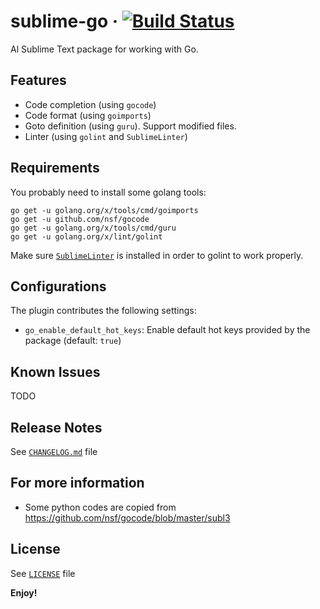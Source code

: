 # sublime-go &middot; [![Build Status](https://travis-ci.org/bongnv/sublime-go.svg?branch=master)](https://travis-ci.org/bongnv/sublime-go)
Al Sublime Text package for working with Go.

## Features
- Code completion (using `gocode`)
- Code format (using `goimports`)
- Goto definition (using `guru`). Support modified files.
- Linter (using `golint` and `SublimeLinter`)

## Requirements

You probably need to install some golang tools:
```shell
go get -u golang.org/x/tools/cmd/goimports
go get -u github.com/nsf/gocode
go get -u golang.org/x/tools/cmd/guru
go get -u golang.org/x/lint/golint
```

Make sure [`SublimeLinter`](http://www.sublimelinter.com/en/stable/) is installed in order to golint to work properly.

## Configurations

The plugin contributes the following settings:
- `go_enable_default_hot_keys`: Enable default hot keys provided by the package (default: `true`)

## Known Issues

TODO

## Release Notes

See [`CHANGELOG.md`](CHANGELOG.md) file

## For more information

* Some python codes are copied from https://github.com/nsf/gocode/blob/master/subl3

## License
See [`LICENSE`](LICENSE) file

**Enjoy!**
